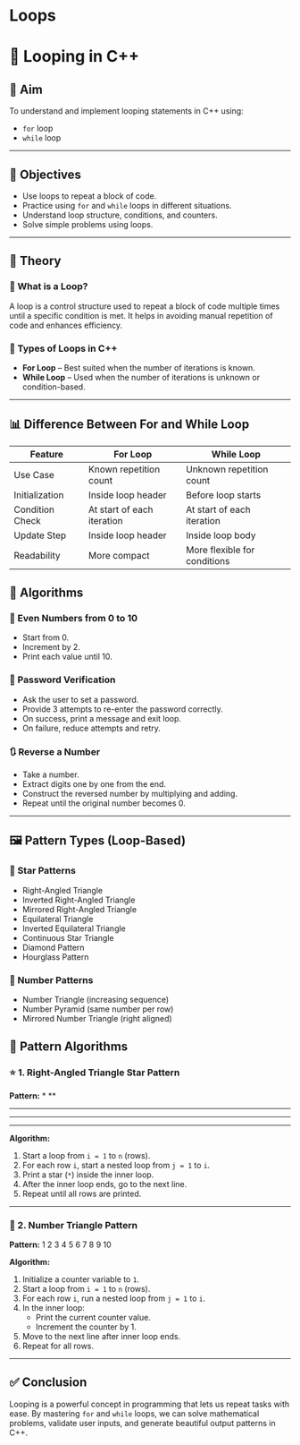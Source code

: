 # Loops
# 🔁 Looping in C++

## 🎯 Aim
To understand and implement looping statements in C++ using:
- `for` loop  
- `while` loop

---

## 📌 Objectives
- Use loops to repeat a block of code.
- Practice using `for` and `while` loops in different situations.
- Understand loop structure, conditions, and counters.
- Solve simple problems using loops.

---

## 🧠 Theory

### 🔁 What is a Loop?
A loop is a control structure used to repeat a block of code multiple times until a specific condition is met. It helps in avoiding manual repetition of code and enhances efficiency.

### 🔹 Types of Loops in C++
- **For Loop** – Best suited when the number of iterations is known.
- **While Loop** – Used when the number of iterations is unknown or condition-based.

---

## 📊 Difference Between For and While Loop

| Feature           | For Loop                  | While Loop                   |
|------------------|---------------------------|------------------------------|
| Use Case         | Known repetition count     | Unknown repetition count     |
| Initialization   | Inside loop header         | Before loop starts           |
| Condition Check  | At start of each iteration | At start of each iteration   |
| Update Step      | Inside loop header         | Inside loop body             |
| Readability      | More compact               | More flexible for conditions |



## 🔄 Algorithms

### 🔢 Even Numbers from 0 to 10
- Start from 0.
- Increment by 2.
- Print each value until 10.

### 🔐 Password Verification
- Ask the user to set a password.
- Provide 3 attempts to re-enter the password correctly.
- On success, print a message and exit loop.
- On failure, reduce attempts and retry.

### 🔃 Reverse a Number
- Take a number.
- Extract digits one by one from the end.
- Construct the reversed number by multiplying and adding.
- Repeat until the original number becomes 0.

---

## 🖼️ Pattern Types (Loop-Based)

### 🌟 Star Patterns

- Right-Angled Triangle
- Inverted Right-Angled Triangle
- Mirrored Right-Angled Triangle
- Equilateral Triangle
- Inverted Equilateral Triangle
- Continuous Star Triangle
- Diamond Pattern
- Hourglass Pattern

### 🔢 Number Patterns

- Number Triangle (increasing sequence)
- Number Pyramid (same number per row)
- Mirrored Number Triangle (right aligned)
  

## 📐 Pattern Algorithms

### ⭐ 1. Right-Angled Triangle Star Pattern

**Pattern:**
*
**
***
****
*****


**Algorithm:**
1. Start a loop from `i = 1` to `n` (rows).
2. For each row `i`, start a nested loop from `j = 1` to `i`.
3. Print a star (`*`) inside the inner loop.
4. After the inner loop ends, go to the next line.
5. Repeat until all rows are printed.

---

### 🔢 2. Number Triangle Pattern

**Pattern:**
1
2 3
4 5 6
7 8 9 10


**Algorithm:**
1. Initialize a counter variable to `1`.
2. Start a loop from `i = 1` to `n` (rows).
3. For each row `i`, run a nested loop from `j = 1` to `i`.
4. In the inner loop:
   - Print the current counter value.
   - Increment the counter by 1.
5. Move to the next line after inner loop ends.
6. Repeat for all rows.

---

## ✅ Conclusion
Looping is a powerful concept in programming that lets us repeat tasks with ease. By mastering `for` and `while` loops, we can solve mathematical problems, validate user inputs, and generate beautiful output patterns in C++.


